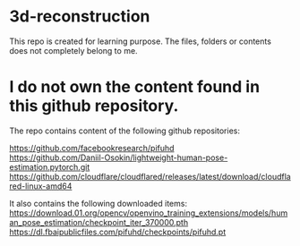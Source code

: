 # 3d-reconstruction

This repo is created for learning purpose.
The files, folders or contents does not completely belong to me.

# I do not own the content found in this github repository.

The repo contains content of the following github repositories:

https://github.com/facebookresearch/pifuhd  
https://github.com/Daniil-Osokin/lightweight-human-pose-estimation.pytorch.git   
https://github.com/cloudflare/cloudflared/releases/latest/download/cloudflared-linux-amd64  

It also contains the following downloaded items:    
https://download.01.org/opencv/openvino_training_extensions/models/human_pose_estimation/checkpoint_iter_370000.pth  
https://dl.fbaipublicfiles.com/pifuhd/checkpoints/pifuhd.pt